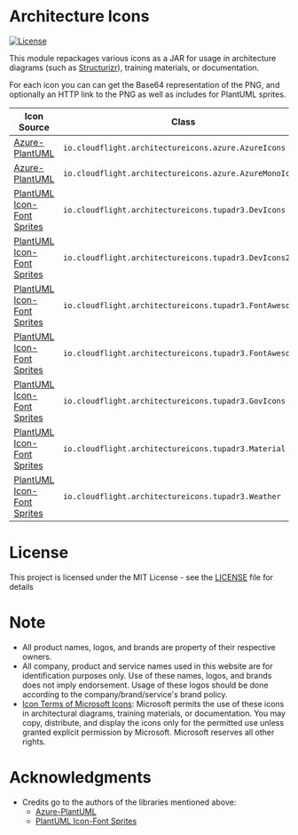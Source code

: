 # Architecture Icons

[![License](https://img.shields.io/badge/MIT-green.svg)](https://github.com/cloudflightio/architecture-icons/blob/master/LICENSE)

This module repackages various icons as a JAR for usage in architecture diagrams (such as [Structurizr](https://github.com/structurizr/java)), training materials, or documentation.

For each icon you can can get the Base64 representation of the PNG, and optionally an HTTP link to the PNG as well as includes for PlantUML sprites.


| Icon Source                                                                          | Class                                                                                                                                                                                                                                                                                                                                                                                                                            | Icon Set                                                   |
|--------------------------------------------------------------------------------------|---------------------------------------------------------|------------------------------------------------------------|
| [Azure-PlantUML](https://github.com/plantuml-stdlib/Azure-PlantUML)                  | `io.cloudflight.architectureicons.azure.AzureIcons`   | https://docs.microsoft.com/en-us/azure/architecture/icons/ |
| [Azure-PlantUML](https://github.com/plantuml-stdlib/Azure-PlantUML)                  | `io.cloudflight.architectureicons.azure.AzureMonoIcons`  | https://docs.microsoft.com/en-us/azure/architecture/icons/ |
| [PlantUML Icon-Font Sprites](https://github.com/tupadr3/plantuml-icon-font-sprites/) | `io.cloudflight.architectureicons.tupadr3.DevIcons` | https://github.com/devicons/devicon.git                    |
| [PlantUML Icon-Font Sprites](https://github.com/tupadr3/plantuml-icon-font-sprites/) | `io.cloudflight.architectureicons.tupadr3.DevIcons2` | https://github.com/devicons/devicon.git                    |
| [PlantUML Icon-Font Sprites](https://github.com/tupadr3/plantuml-icon-font-sprites/) | `io.cloudflight.architectureicons.tupadr3.FontAwesome4` | https://fontawesome.com/v4.7.0/                            |
| [PlantUML Icon-Font Sprites](https://github.com/tupadr3/plantuml-icon-font-sprites/) | `io.cloudflight.architectureicons.tupadr3.FontAwesome5` | https://fontawesome.io/                                    |
| [PlantUML Icon-Font Sprites](https://github.com/tupadr3/plantuml-icon-font-sprites/) | `io.cloudflight.architectureicons.tupadr3.GovIcons` | http://govicons.io/                                        |
| [PlantUML Icon-Font Sprites](https://github.com/tupadr3/plantuml-icon-font-sprites/) | `io.cloudflight.architectureicons.tupadr3.Material` | http://google.github.io/material-design-icons/             |
| [PlantUML Icon-Font Sprites](https://github.com/tupadr3/plantuml-icon-font-sprites/) | `io.cloudflight.architectureicons.tupadr3.Weather` | https://erikflowers.github.io/weather-icons/               |

# License
This project is licensed under the MIT License - see the [LICENSE](https://github.com/cloudflightio/architecture-icons/blob/master/LICENSE) file for details

# Note
- All product names, logos, and brands are property of their respective owners. 
- All company, product and service names used in this website are for identification purposes only. Use of these names, logos, and brands does not imply endorsement. Usage of these logos should be done according to the company/brand/service's brand policy.
- [Icon Terms of Microsoft Icons](https://docs.microsoft.com/en-us/azure/architecture/icons/): Microsoft permits the use of these icons in architectural diagrams, training materials, or documentation. You may copy, distribute, and display the icons only for the permitted use unless granted explicit permission by Microsoft. Microsoft reserves all other rights. 

# Acknowledgments
- Credits go to the authors of the libraries mentioned above:
  - [Azure-PlantUML](https://github.com/plantuml-stdlib/Azure-PlantUML)
  - [PlantUML Icon-Font Sprites](https://github.com/tupadr3/plantuml-icon-font-sprites/)